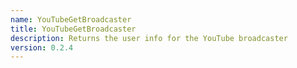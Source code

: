 ```yaml
---
name: YouTubeGetBroadcaster
title: YouTubeGetBroadcaster
description: Returns the user info for the YouTube broadcaster
version: 0.2.4
---
```

